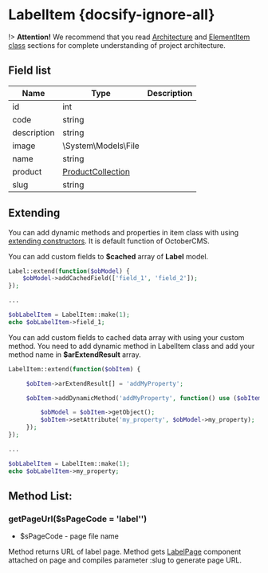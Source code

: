 # LabelItem {docsify-ignore-all}

!> **Attention!**  We recommend that you read [Architecture](home.md#architecture) and [ElementItem class](item-class/item-class.md) sections for complete understanding of  project architecture.

## Field list

|  Name | Type | Description |
|-------|------|--------|
|id|int|
|code|string|
|description|string|
|image|\System\Models\File|
|name|string|
|product|[ProductCollection](product/collection/collection.md)|
|slug|string| 

## Extending

You can add dynamic methods and properties in item class with using [extending constructors](http://octobercms.com/docs/services/behaviors#constructor-extension).
It is default function of OctoberCMS.

You can add custom fields to **$cached** array of **Label** model.
```php
Label::extend(function($obModel) {
    $obModel->addCachedField(['field_1', 'field_2']);
});

...

$obLabelItem = LabelItem::make(1);
echo $obLabelItem->field_1;
```

You can add custom fields to cached data array with using your custom method.
You need to add dynamic method in LabelItem class and add your method name in **$arExtendResult** array.
```php
LabelItem::extend(function($obItem) {

     $obItem->arExtendResult[] = 'addMyProperty';

     $obItem->addDynamicMethod('addMyProperty', function() use ($obItem) {

         $obModel = $obItem->getObject();
         $obItem->setAttribute('my_property', $obModel->my_property);
     });
});

...

$obLabelItem = LabelItem::make(1);
echo $obLabelItem->my_property;
```

## Method List:

### getPageUrl($sPageCode = 'label'')
  * $sPageCode - page file name

Method returns URL of label page.
Method gets [LabelPage](label/component/label-page/label-page.md) component attached on page and compiles parameter :slug to generate page URL.